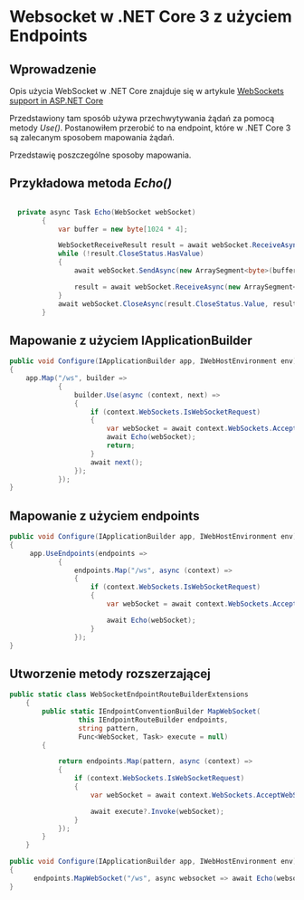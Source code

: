 # Websocket w .NET Core 3 z użyciem Endpoints


## Wprowadzenie

Opis użycia WebSocket w .NET Core znajduje się w artykule [WebSockets support in ASP.NET Core](https://docs.microsoft.com/pl-pl/aspnet/core/fundamentals/websockets?view=aspnetcore-3.1)

Przedstawiony tam sposób używa przechwytywania   żądań za pomocą metody *Use()*. Postanowiłem przerobić to na endpoint, które w .NET Core 3 są zalecanym sposobem mapowania żądań.

Przedstawię poszczególne sposoby mapowania.

## Przykładowa metoda *Echo()*

~~~ csharp

  private async Task Echo(WebSocket webSocket)
        {
            var buffer = new byte[1024 * 4];

            WebSocketReceiveResult result = await webSocket.ReceiveAsync(new ArraySegment<byte>(buffer), CancellationToken.None);
            while (!result.CloseStatus.HasValue)
            {
                await webSocket.SendAsync(new ArraySegment<byte>(buffer, 0, result.Count), result.MessageType, result.EndOfMessage, CancellationToken.None);

                result = await webSocket.ReceiveAsync(new ArraySegment<byte>(buffer), CancellationToken.None);
            }
            await webSocket.CloseAsync(result.CloseStatus.Value, result.CloseStatusDescription, CancellationToken.None);
        }
~~~


## Mapowanie z użyciem IApplicationBuilder

~~~ csharp
public void Configure(IApplicationBuilder app, IWebHostEnvironment env)
{
    app.Map("/ws", builder =>
            {
                builder.Use(async (context, next) =>
                {
                    if (context.WebSockets.IsWebSocketRequest)
                    {
                        var webSocket = await context.WebSockets.AcceptWebSocketAsync();
                        await Echo(webSocket);
                        return;
                    }
                    await next();
                });
            });
}
~~~


## Mapowanie z użyciem endpoints

~~~ csharp
public void Configure(IApplicationBuilder app, IWebHostEnvironment env)
{
     app.UseEndpoints(endpoints =>
            {
                endpoints.Map("/ws", async (context) =>
                {
                    if (context.WebSockets.IsWebSocketRequest)
                    {
                        var webSocket = await context.WebSockets.AcceptWebSocketAsync();

                        await Echo(webSocket);
                    }
                });
}
~~~

## Utworzenie metody rozszerzającej

~~~ csharp
public static class WebSocketEndpointRouteBuilderExtensions
    {
        public static IEndpointConventionBuilder MapWebSocket(
                 this IEndpointRouteBuilder endpoints,
                 string pattern,
                 Func<WebSocket, Task> execute = null)
        {

            return endpoints.Map(pattern, async (context) =>
            {
                if (context.WebSockets.IsWebSocketRequest)
                {
                    var webSocket = await context.WebSockets.AcceptWebSocketAsync();

                    await execute?.Invoke(webSocket);
                }
            });
        }
    }
~~~

~~~ csharp
public void Configure(IApplicationBuilder app, IWebHostEnvironment env)
{
      endpoints.MapWebSocket("/ws", async websocket => await Echo(websocket));
}
~~~

